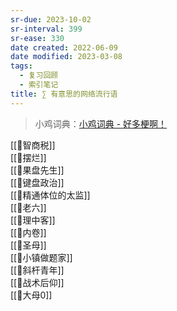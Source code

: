 ```yaml
---
sr-due: 2023-10-02
sr-interval: 399
sr-ease: 330
date created: 2022-06-09
date modified: 2023-03-08
tags:
  - 复习回顾
  - 索引笔记
title: ∑ 有意思的网络流行语
---
```


>小鸡词典：[小鸡词典 - 好多梗啊！](https://jikipedia.com/)

[[🐤智商税]]  
[[🐤摆烂]]  
[[🐤果盘先生]]  
[[🐤键盘政治]]  
[[🐤精通体位的太监]]  
[[🐤老六]]  
[[🐤理中客]]  
[[🐤内卷]]  
[[🐤圣母]]  
[[🐤小镇做题家]]  
[[🐤斜杆青年]]  
[[🐤战术后仰]]  
[[🐤大母0]]
